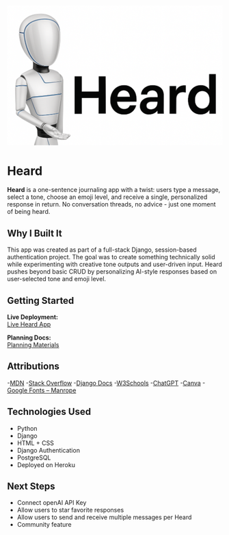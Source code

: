 ![Robot](main_app/Heard.png)

# Heard 

**Heard** is a one-sentence journaling app with a twist: users type a message, select a tone, choose an emoji level, and receive a single, personalized response in return. No conversation threads, no advice - just one moment of being heard.

##  Why I Built It
This app was created as part of a full-stack Django, session-based authentication project. The goal was to create something technically solid while experimenting with creative tone outputs and user-driven input. Heard pushes beyond basic CRUD by personalizing AI-style responses based on user-selected tone and emoji level. 

##  Getting Started

**Live Deployment:**  
[Live Heard App](https://heard-3b4a5408a0d1.herokuapp.com/about/)

**Planning Docs:**  
[Planning Materials](https://trello.com/b/fwniF47j/hi-bestfriend)

## Attributions 

-[MDN](https://developer.mozilla.org/en-US/)
-[Stack Overflow](https://stackoverflow.com/)
-[Django Docs](https://docs.djangoproject.com/en/stable/)
-[W3Schools](https://www.w3schools.com/)
-[ChatGPT](https://openai.com/chatgpt)
-[Canva](https://www.canva.com/)
-[Google Fonts – Manrope](https://fonts.google.com/specimen/Manrope)

## Technologies Used
- Python
- Django 
- HTML + CSS 
- Django Authentication 
- PostgreSQL
- Deployed on Heroku 

## Next Steps 
- Connect openAI API Key 
- Allow users to star favorite responses 
- Allow users to send and receive multiple messages per Heard
- Community feature 


